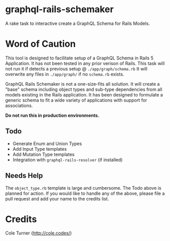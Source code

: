 # graphql-rails-schemaker
A rake task to interactive create a GraphQL Schema for Rails Models.

# Word of Caution
This tool is designed to facilitate setup of a GraphQL Schema in Rails 5 Application. It has not been tested in any prior verison of Rails. This task will not run it if detects a previous setup @ `./app/graph/schema.rb` It will overwrite any files in `./app/graph/` if no `schema.rb` exists.

GraphQL Rails Schemaker is not a one-size-fits all solution. It will create a "base" schema including object types and sub-type dependencies from all models existing in the Rails application. It has been designed to formulate a generic schema to fit a wide variety of applications with support for associations.

**Do not run this in production environments.**


## Todo
- Generate Enum and Union Types
- Add Input Type templates
- Add Mutation Type templates
- Integration with `graphql-rails-resolver` (if installed)

## Needs Help
The `object_type.rb` template is large and cumbersome. The Todo above is planned for action. If you would like to handle any of the above, please file a pull request and add your name to the credits list.


# Credits
Cole Turner (http://cole.codes/)
